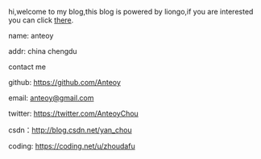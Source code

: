 hi,welcome to my blog,this blog is powered by liongo,if you are interested you can click [there](https://github.com/Anteoy/liongo/).

name: anteoy

addr: china chengdu

contact me

github: https://github.com/Anteoy

email: anteoy@gmail.com

twitter: https://twitter.com/AnteoyChou

csdn：http://blog.csdn.net/yan_chou

coding: https://coding.net/u/zhoudafu
